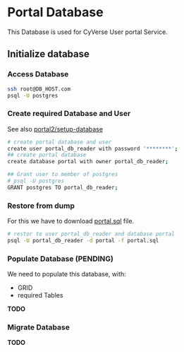 # Portal Database

This Database is used for CyVerse User portal Service.

## Initialize database

### Access Database

```bash
ssh root@DB_HOST.com
psql -U postgres
```

### Create required Database and User
See also [portal2/setup-database](https://gitlab.com/cyverse/portal2#setup-database)


```bash
# create portal database and user
create user portal_db_reader with password '********';
## create portal database
create database portal with owner portal_db_reader;

## Grant user to member of postgres
# psql -U postgres
GRANT postgres TO portal_db_reader;
```

### Restore from dump
For this we have to download [portal.sql](https://gitlab.com/cyverse/portal2/-/blob/master/portal.sql) file.

```bash
# restor to user portal_db_reader and database portal
psql -U portal_db_reader -d portal -f portal.sql
```

### Populate Database (PENDING)
We need to populate this database, with:
* GRID
* required Tables


**TODO**

### Migrate Database

**TODO**